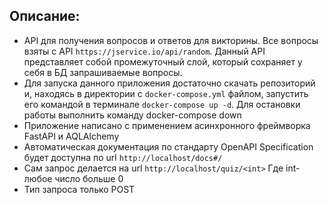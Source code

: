 ## Описание: 
- API для получения вопросов и ответов для викторины. Все вопросы взяты с API `https://jservice.io/api/random`. Данный API представляет собой промежуточный слой, который сохраняет у себя в БД запрашиваемые вопросы.  
- Для запуска данного приложения достаточно скачать репозиторий и, находясь в директории с `docker-compose.yml` файлом, запустить его командой в терминале `docker-compose up -d`. Для остановки работы выполнить команду docker-compose down  
- Приложение написано с применением асинхронного фреймворка FastAPI и AQLAlchemy   
- Автоматическая документация по стандарту OpenAPI Specification будет доступна по url `http://localhost/docs#/`   
- Сам запрос делается на url `http://localhost/quiz/<int>` Где int- любое число больше 0  
- Тип запроса только POST 

